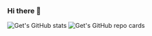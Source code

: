 ### Hi there 👋

![Get's GitHub stats](https://github-readme-stats.vercel.app/api?username=we-get-dev&theme=default&show_icons=true) 
![Get's GitHub repo cards](https://github-readme-stats.vercel.app/api/pin/?username=we-get-dev&repo=convoychat)


